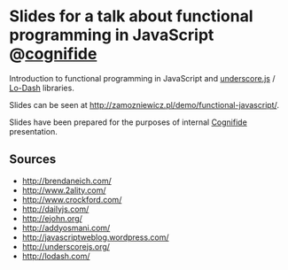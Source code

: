 # Slides for a talk about functional programming in JavaScript @[cognifide](https://github.com/cognifide)

Introduction to functional programming in JavaScript and [underscore.js](http://underscorejs.org/) / [Lo-Dash](http://lodash.com/) libraries.

Slides can be seen at http://zamozniewicz.pl/demo/functional-javascript/.

Slides have been prepared for the purposes of internal [Cognifide](http://www.cognifide.com/) presentation.

## Sources

* http://brendaneich.com/
* http://www.2ality.com/
* http://www.crockford.com/
* http://dailyjs.com/
* http://ejohn.org/
* http://addyosmani.com/
* http://javascriptweblog.wordpress.com/
* http://underscorejs.org/
* http://lodash.com/
